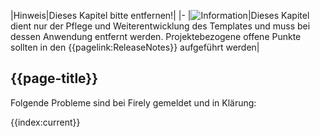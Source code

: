 |Hinweis|Dieses Kapitel bitte entfernen!|
|-
|![Information](https://wiki.hl7.de/images/thumb/Under_construction_icon-blue.svg/100px-Under_construction_icon-blue.svg.png)|Dieses Kapitel dient nur der Pflege und Weiterentwicklung des Templates und muss bei dessen Anwendung entfernt werden. Projektebezogene offene Punkte sollten in den {{pagelink:ReleaseNotes}} aufgeführt werden|

## {{page-title}}

Folgende Probleme sind bei Firely gemeldet und in Klärung:

{{index:current}}



